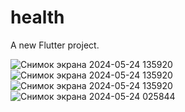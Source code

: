 # health

A new Flutter project.


![Снимок экрана 2024-05-24 135920](https://github.com/mazkanataru/Reminder_pill/assets/116063218/e84e1985-6fed-458d-8f27-bee69e8dccb2)
![Снимок экрана 2024-05-24 135920](https://github.com/mazkanataru/Reminder_pill/assets/116063218/925d7f8d-8bf3-4c25-875b-862eb9105080)
![Снимок экрана 2024-05-24 135920](https://github.com/mazkanataru/Reminder_pill/assets/116063218/4ddeeb3e-4afa-4ee3-b250-3124eca8ef67)
![Снимок экрана 2024-05-24 025844](https://github.com/mazkanataru/Reminder_pill/assets/116063218/e5392222-a84b-4bd1-9ef0-16532c1e477d)

